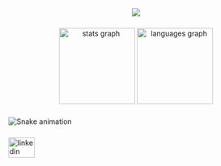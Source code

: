 <div align="center">
  <img src="https://profile-counter.glitch.me/bfigueroa99/count.svg?"  />
</div>

###

<div align="center">
  <img src="https://github-readme-stats.vercel.app/api?username=bfigueroa99&hide_title=false&hide_rank=false&show_icons=true&include_all_commits=true&count_private=true&disable_animations=false&theme=dracula&locale=en&hide_border=false&order=1" height="150" alt="stats graph"  />
  <img src="https://github-readme-stats.vercel.app/api/top-langs?username=bfigueroa99&locale=en&hide_title=false&layout=compact&card_width=320&langs_count=5&theme=dracula&hide_border=false&order=2" height="150" alt="languages graph"  />
</div>

###

<img src="https://raw.githubusercontent.com/bfigueroa99/bfigueroa99/output/snake.svg" alt="Snake animation" />

###

<div align="left">
  <a href="https://www.linkedin.com/in/benjam%C3%ADn-figueroa-guzm%C3%A1n-6549a0226/" target="_blank">
    <img src="https://raw.githubusercontent.com/maurodesouza/profile-readme-generator/master/src/assets/icons/social/linkedin/default.svg" width="52" height="40" alt="linkedin logo"  />
  </a>
</div>

###
